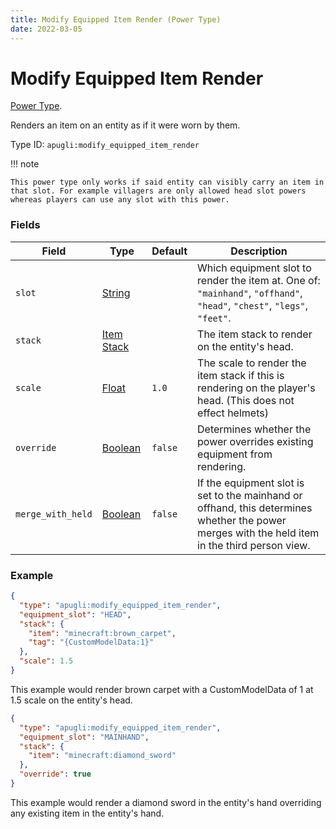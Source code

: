 ```yaml
---
title: Modify Equipped Item Render (Power Type)
date: 2022-03-05
---
```


# Modify Equipped Item Render

[Power Type](../power_types.md).

Renders an item on an entity as if it were worn by them.

Type ID: `apugli:modify_equipped_item_render`

!!! note

    This power type only works if said entity can visibly carry an item in that slot. For example villagers are only allowed head slot powers whereas players can use any slot with this power.

### Fields

Field  | Type | Default | Description
-------|------|---------|-------------
`slot` | [String](https://origins.readthedocs.io/en/latest/types/data_types/string/) | | Which equipment slot to render the item at. One of: `"mainhand"`, `"offhand"`, `"head"`, `"chest"`, `"legs"`, `"feet"`.
`stack` | [Item Stack](https://origins.readthedocs.io/en/latest/types/data_types/item_stack/) |  | The item stack to render on the entity's head.
`scale` | [Float](https://origins.readthedocs.io/en/latest/types/data_types/float/) | `1.0` | The scale to render the item stack if this is rendering on the player's head. (This does not effect helmets)
`override` | [Boolean](https://origins.readthedocs.io/en/latest/types/data_types/boolean/) | `false` | Determines whether the power overrides existing equipment from rendering.
`merge_with_held` | [Boolean](https://origins.readthedocs.io/en/latest/types/data_types/boolean/) | `false` | If the equipment slot is set to the mainhand or offhand, this determines whether the power merges with the held item in the third person view.

### Example
```json
{
  "type": "apugli:modify_equipped_item_render",
  "equipment_slot": "HEAD",
  "stack": {
    "item": "minecraft:brown_carpet",
    "tag": "{CustomModelData:1}"
  },
  "scale": 1.5
}
```
This example would render brown carpet with a CustomModelData of 1 at 1.5 scale on the entity's head.

```json
{
  "type": "apugli:modify_equipped_item_render",
  "equipment_slot": "MAINHAND",
  "stack": {
    "item": "minecraft:diamond_sword"
  },
  "override": true
}
```
This example would render a diamond sword in the entity's hand overriding any existing item in the entity's hand.
